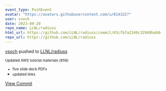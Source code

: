 ```yaml
---
event_type: PushEvent
avatar: "https://avatars.githubusercontent.com/u/814322?"
user: vsoch
date: 2023-09-20
repo_name: LLNL/radiuss
html_url: https://github.com/LLNL/radiuss/commit/83cfbfa2240c32949bab843413e0275a55e4e33c
repo_url: https://github.com/LLNL/radiuss
---
```


<a href='https://github.com/vsoch' target='_blank'>vsoch</a> pushed to <a href='https://github.com/LLNL/radiuss' target='_blank'>LLNL/radiuss</a>

<small>Updated AWS tutorial materials (#59)

* five slide deck PDFs
* updated links</small>

<a href='https://github.com/LLNL/radiuss/commit/83cfbfa2240c32949bab843413e0275a55e4e33c' target='_blank'>View Commit</a>